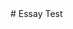<param ve-config title="Alyson's essay" author="Alyson" layout="vtl" banner=https://upload.wikimedia.org/wikipedia/commons/thumb/1/15/German_shepherd_enjoying_the_sun.jpg/1024px-German_shepherd_enjoying_the_sun.jpg">
# Essay Test
